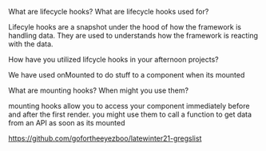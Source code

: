What are lifecycle hooks? What are lifecycle hooks used for?

Lifecyle hooks are a snapshot under the hood of how the framework is handling data. They are used to understands how the framework is reacting with the data.

How have you utilized lifcycle hooks in your afternoon projects?

We have used onMounted to do stuff to a component when its mounted

What are mounting hooks? When might you use them?

mounting hooks allow you to access your component immediately before and after the first render. you might use them to call a function to get data from an API as soon as its mounted

https://github.com/gofortheeyezboo/latewinter21-gregslist